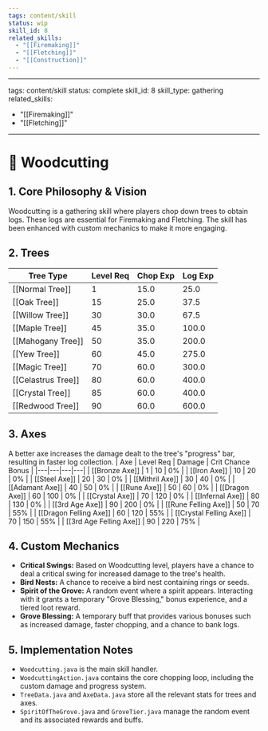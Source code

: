 ```yaml
---
tags: content/skill
status: wip
skill_id: 8
related_skills:
  - "[[Firemaking]]"
  - "[[Fletching]]"
  - "[[Construction]]"
---
```

---
tags: content/skill
status: complete
skill_id: 8
skill_type: gathering
related_skills:
  - "[[Firemaking]]"
  - "[[Fletching]]"
---

# 🌲 Woodcutting

## 1. Core Philosophy & Vision
Woodcutting is a gathering skill where players chop down trees to obtain logs. These logs are essential for Firemaking and Fletching. The skill has been enhanced with custom mechanics to make it more engaging.

## 2. Trees
| Tree Type          | Level Req | Chop Exp | Log Exp |
| ------------------ | --------- | -------- | ------- |
| [[Normal Tree]]    | 1         | 15.0     | 25.0    |
| [[Oak Tree]]       | 15        | 25.0     | 37.5    |
| [[Willow Tree]]    | 30        | 30.0     | 67.5    |
| [[Maple Tree]]     | 45        | 35.0     | 100.0   |
| [[Mahogany Tree]]  | 50        | 35.0     | 200.0   |
| [[Yew Tree]]       | 60        | 45.0     | 275.0   |
| [[Magic Tree]]     | 70        | 60.0     | 300.0   |
| [[Celastrus Tree]] | 80        | 60.0     | 400.0   |
| [[Crystal Tree]]   | 85        | 60.0     | 400.0   |
| [[Redwood Tree]]   | 90        | 60.0     | 600.0   |

## 3. Axes
A better axe increases the damage dealt to the tree's "progress" bar, resulting in faster log collection.
| Axe | Level Req | Damage | Crit Chance Bonus |
|---|---|---|---|
| [[Bronze Axe]] | 1 | 10 | 0% |
| [[Iron Axe]] | 10 | 20 | 0% |
| [[Steel Axe]] | 20 | 30 | 0% |
| [[Mithril Axe]] | 30 | 40 | 0% |
| [[Adamant Axe]] | 40 | 50 | 0% |
| [[Rune Axe]] | 50 | 60 | 0% |
| [[Dragon Axe]] | 60 | 100 | 0% |
| [[Crystal Axe]] | 70 | 120 | 0% |
| [[Infernal Axe]] | 80 | 130 | 0% |
| [[3rd Age Axe]] | 90 | 200 | 0% |
| [[Rune Felling Axe]] | 50 | 70 | 55% |
| [[Dragon Felling Axe]] | 60 | 120 | 55% |
| [[Crystal Felling Axe]] | 70 | 150 | 55% |
| [[3rd Age Felling Axe]] | 90 | 220 | 75% |

## 4. Custom Mechanics
-   **Critical Swings:** Based on Woodcutting level, players have a chance to deal a critical swing for increased damage to the tree's health.
-   **Bird Nests:** A chance to receive a bird nest containing rings or seeds.
-   **Spirit of the Grove:** A random event where a spirit appears. Interacting with it grants a temporary "Grove Blessing," bonus experience, and a tiered loot reward.
-   **Grove Blessing:** A temporary buff that provides various bonuses such as increased damage, faster chopping, and a chance to bank logs.

## 5. Implementation Notes
-   `Woodcutting.java` is the main skill handler.
-   `WoodcuttingAction.java` contains the core chopping loop, including the custom damage and progress system.
-   `TreeData.java` and `AxeData.java` store all the relevant stats for trees and axes.
-   `SpiritOfTheGrove.java` and `GroveTier.java` manage the random event and its associated rewards and buffs.